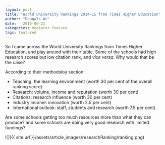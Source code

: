 ```yaml
---
layout: post
title: "World University Rankings 2014-15 from Times Higher Education"
author: "Dougals Wu"
date:   2015-06-21
categories: mediator feature
tags: featured
---
```


So I came across the World University Rankings from Times Higher Education, and play around with their [table](https://www.timeshighereducation.co.uk/world-university-rankings/2015/world-ranking/#/sorting/research/direction/desc). Some of the schools had high research scores but low citation rank, and *vice versa*. Why would that be the case?

According to their methodoloy section:

* Teaching: the learning environment (worth 30 per cent of the overall ranking score)
* Research: volume, income and reputation (worth 30 per cent)
* Citations: research influence (worth 30 per cent)
* Industry income: innovation (worth 2.5 per cent)
* International outlook: staff, students and research (worth 7.5 per cent).

Are some schools getting too much resources more than what they can produce? and some schools are doing very good research with limited fundings?

![]({{ site.url }}/assets/article_images/researchRanking/ranking.png)

